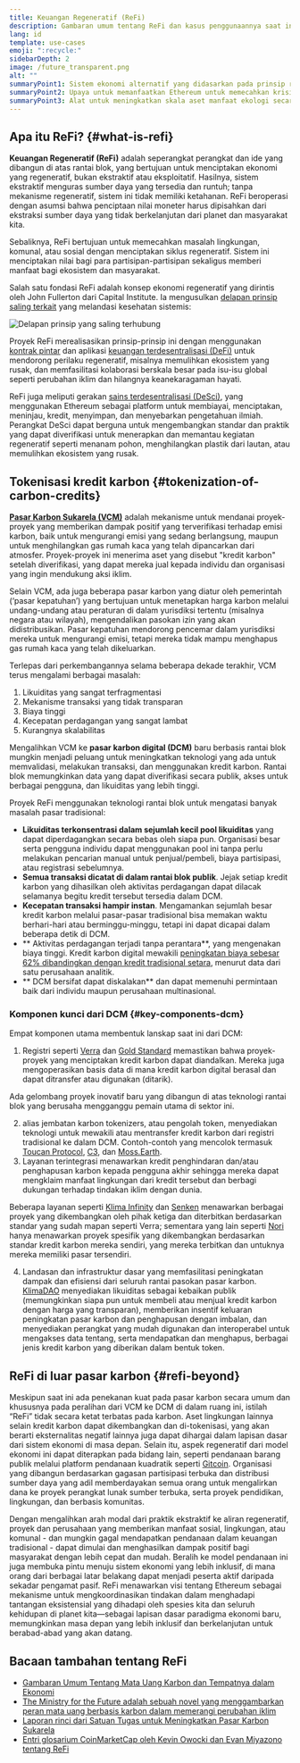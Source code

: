 ```yaml
---
title: Keuangan Regeneratif (ReFi)
description: Gambaran umum tentang ReFi dan kasus penggunaannya saat ini.
lang: id
template: use-cases
emoji: ":recycle:"
sidebarDepth: 2
image: /future_transparent.png
alt: ""
summaryPoint1: Sistem ekonomi alternatif yang didasarkan pada prinsip regeneratif
summaryPoint2: Upaya untuk memanfaatkan Ethereum untuk memecahkan krisis-krisis koordinasi tingkat global seperti perubahan iklim
summaryPoint3: Alat untuk meningkatkan skala aset manfaat ekologi secara drastis seperti kredit karbon terverifikasi
---
```


## Apa itu ReFi? {#what-is-refi}

**Keuangan Regeneratif (ReFi)** adalah seperangkat perangkat dan ide yang dibangun di atas rantai blok, yang bertujuan untuk menciptakan ekonomi yang regeneratif, bukan ekstraktif atau eksploitatif. Hasilnya, sistem ekstraktif menguras sumber daya yang tersedia dan runtuh; tanpa mekanisme regeneratif, sistem ini tidak memiliki ketahanan. ReFi beroperasi dengan asumsi bahwa penciptaan nilai moneter harus dipisahkan dari ekstraksi sumber daya yang tidak berkelanjutan dari planet dan masyarakat kita.

Sebaliknya, ReFi bertujuan untuk memecahkan masalah lingkungan, komunal, atau sosial dengan menciptakan siklus regeneratif. Sistem ini menciptakan nilai bagi para partisipan-partisipan sekaligus memberi manfaat bagi ekosistem dan masyarakat.

Salah satu fondasi ReFi adalah konsep ekonomi regeneratif yang dirintis oleh John Fullerton dari Capital Institute. Ia mengusulkan [delapan prinsip saling terkait](https://capitalinstitute.org/8-principles-regenerative-economy/) yang melandasi kesehatan sistemis:

![Delapan prinsip yang saling terhubung](./refi-regenerative-economy-diagram.png)

Proyek ReFi merealisasikan prinsip-prinsip ini dengan menggunakan [kontrak pintar](/developers/docs/smart-contracts/) dan aplikasi [keuangan terdesentralisasi (DeFi)](/defi/) untuk mendorong perilaku regeneratif, misalnya memulihkan ekosistem yang rusak, dan memfasilitasi kolaborasi berskala besar pada isu-isu global seperti perubahan iklim dan hilangnya keanekaragaman hayati.

ReFi juga meliputi gerakan [sains terdesentralisasi (DeSci)](/desci/), yang menggunakan Ethereum sebagai platform untuk membiayai, menciptakan, meninjau, kredit, menyimpan, dan menyebarkan pengetahuan ilmiah. Perangkat DeSci dapat berguna untuk mengembangkan standar dan praktik yang dapat diverifikasi untuk menerapkan dan memantau kegiatan regeneratif seperti menanam pohon, menghilangkan plastik dari lautan, atau memulihkan ekosistem yang rusak.

## Tokenisasi kredit karbon {#tokenization-of-carbon-credits}

**[Pasar Karbon Sukarela (VCM)](https://climatefocus.com/so-what-voluntary-carbon-market-exactly/)** adalah mekanisme untuk mendanai proyek-proyek yang memberikan dampak positif yang terverifikasi terhadap emisi karbon, baik untuk mengurangi emisi yang sedang berlangsung, maupun untuk menghilangkan gas rumah kaca yang telah dipancarkan dari atmosfer. Proyek-proyek ini menerima aset yang disebut "kredit karbon" setelah diverifikasi, yang dapat mereka jual kepada individu dan organisasi yang ingin mendukung aksi iklim.

Selain VCM, ada juga beberapa pasar karbon yang diatur oleh pemerintah (‘pasar kepatuhan’) yang bertujuan untuk menetapkan harga karbon melalui undang-undang atau peraturan di dalam yurisdiksi tertentu (misalnya negara atau wilayah), mengendalikan pasokan izin yang akan didistribusikan. Pasar kepatuhan mendorong pencemar dalam yurisdiksi mereka untuk mengurangi emisi, tetapi mereka tidak mampu menghapus gas rumah kaca yang telah dikeluarkan.

Terlepas dari perkembangannya selama beberapa dekade terakhir, VCM terus mengalami berbagai masalah:

1. Likuiditas yang sangat terfragmentasi
2. Mekanisme transaksi yang tidak transparan
3. Biaya tinggi
4. Kecepatan perdagangan yang sangat lambat
5. Kurangnya skalabilitas

Mengalihkan VCM ke **pasar karbon digital (DCM)** baru berbasis rantai blok mungkin menjadi peluang untuk meningkatkan teknologi yang ada untuk memvalidasi, melakukan transaksi, dan menggunakan kredit karbon. Rantai blok memungkinkan data yang dapat diverifikasi secara publik, akses untuk berbagai pengguna, dan likuiditas yang lebih tinggi.

Proyek ReFi menggunakan teknologi rantai blok untuk mengatasi banyak masalah pasar tradisional:

- **Likuiditas terkonsentrasi dalam sejumlah kecil pool likuiditas** yang dapat diperdagangkan secara bebas oleh siapa pun. Organisasi besar serta pengguna individu dapat menggunakan pool ini tanpa perlu melakukan pencarian manual untuk penjual/pembeli, biaya partisipasi, atau registrasi sebelumnya.
- **Semua transaksi dicatat di dalam rantai blok publik**. Jejak setiap kredit karbon yang dihasilkan oleh aktivitas perdagangan dapat dilacak selamanya begitu kredit tersebut tersedia dalam DCM.
- **Kecepatan transaksi hampir instan**. Mengamankan sejumlah besar kredit karbon melalui pasar-pasar tradisional bisa memakan waktu berhari-hari atau berminggu-minggu, tetapi ini dapat dicapai dalam beberapa detik di DCM.
- ** Aktivitas perdagangan terjadi tanpa perantara**, yang mengenakan biaya tinggi. Kredit karbon digital mewakili [peningkatan biaya sebesar 62% dibandingkan dengan kredit tradisional setara](https://www.klimadao.finance/blog/klimadao-analysis-of-the-base-carbon-tonne), menurut data dari satu perusahaan analitik.
- ** DCM bersifat dapat diskalakan** dan dapat memenuhi permintaan baik dari individu maupun perusahaan multinasional.

### Komponen kunci dari DCM {#key-components-dcm}

Empat komponen utama membentuk lanskap saat ini dari DCM:

1. Registri seperti [Verra](https://verra.org/project/vcs-program/registry-system/) dan [Gold Standard](https://www.goldstandard.org/) memastikan bahwa proyek-proyek yang menciptakan kredit karbon dapat diandalkan. Mereka juga mengoperasikan basis data di mana kredit karbon digital berasal dan dapat ditransfer atau digunakan (ditarik).

Ada gelombang proyek inovatif baru yang dibangun di atas teknologi rantai blok yang berusaha mengganggu pemain utama di sektor ini.

2. alias jembatan karbon tokenizers, atau pengolah token, menyediakan teknologi untuk mewakili atau mentransfer kredit karbon dari registri tradisional ke dalam DCM. Contoh-contoh yang mencolok termasuk [Toucan Protocol](https://toucan.earth/), [C3](https://c3.app/), dan [Moss.Earth](https://moss.earth/).
3. Layanan terintegrasi menawarkan kredit penghindaran dan/atau penghapusan karbon kepada pengguna akhir sehingga mereka dapat mengklaim manfaat lingkungan dari kredit tersebut dan berbagi dukungan terhadap tindakan iklim dengan dunia.

Beberapa layanan seperti [Klima Infinity](https://www.klimadao.finance/infinity) dan [Senken](https://senken.io/) menawarkan berbagai proyek yang dikembangkan oleh pihak ketiga dan diterbitkan berdasarkan standar yang sudah mapan seperti Verra; sementara yang lain seperti [Nori](https://nori.com/) hanya menawarkan proyek spesifik yang dikembangkan berdasarkan standar kredit karbon mereka sendiri, yang mereka terbitkan dan untuknya mereka memiliki pasar tersendiri.

4. Landasan dan infrastruktur dasar yang memfasilitasi peningkatan dampak dan efisiensi dari seluruh rantai pasokan pasar karbon. [KlimaDAO](http://klimadao.finance/) menyediakan likuiditas sebagai kebaikan publik (memungkinkan siapa pun untuk membeli atau menjual kredit karbon dengan harga yang transparan), memberikan insentif keluaran peningkatan pasar karbon dan penghapusan dengan imbalan, dan menyediakan perangkat yang mudah digunakan dan interoperabel untuk mengakses data tentang, serta mendapatkan dan menghapus, berbagai jenis kredit karbon yang diberikan dalam bentuk token.

## ReFi di luar pasar karbon {#refi-beyond}

Meskipun saat ini ada penekanan kuat pada pasar karbon secara umum dan khususnya pada peralihan dari VCM ke DCM di dalam ruang ini, istilah “ReFi” tidak secara ketat terbatas pada karbon. Aset lingkungan lainnya selain kredit karbon dapat dikembangkan dan di-tokenisasi, yang akan berarti eksternalitas negatif lainnya juga dapat dihargai dalam lapisan dasar dari sistem ekonomi di masa depan. Selain itu, aspek regeneratif dari model ekonomi ini dapat diterapkan pada bidang lain, seperti pendanaan barang publik melalui platform pendanaan kuadratik seperti [Gitcoin](https://gitcoin.co/). Organisasi yang dibangun berdasarkan gagasan partisipasi terbuka dan distribusi sumber daya yang adil memberdayakan semua orang untuk mengalirkan dana ke proyek perangkat lunak sumber terbuka, serta proyek pendidikan, lingkungan, dan berbasis komunitas.

Dengan mengalihkan arah modal dari praktik ekstraktif ke aliran regeneratif, proyek dan perusahaan yang memberikan manfaat sosial, lingkungan, atau komunal - dan mungkin gagal mendapatkan pendanaan dalam keuangan tradisional - dapat dimulai dan menghasilkan dampak positif bagi masyarakat dengan lebih cepat dan mudah. Beralih ke model pendanaan ini juga membuka pintu menuju sistem ekonomi yang lebih inklusif, di mana orang dari berbagai latar belakang dapat menjadi peserta aktif daripada sekadar pengamat pasif. ReFi menawarkan visi tentang Ethereum sebagai mekanisme untuk mengkoordinasikan tindakan dalam menghadapi tantangan eksistensial yang dihadapi oleh spesies kita dan seluruh kehidupan di planet kita—sebagai lapisan dasar paradigma ekonomi baru, memungkinkan masa depan yang lebih inklusif dan berkelanjutan untuk berabad-abad yang akan datang.

## Bacaan tambahan tentang ReFi

- [Gambaran Umum Tentang Mata Uang Karbon dan Tempatnya dalam Ekonomi](https://www.klimadao.finance/blog/the-vision-of-a-carbon-currency)
- [The Ministry for the Future adalah sebuah novel yang menggambarkan peran mata uang berbasis karbon dalam memerangi perubahan iklim](https://en.wikipedia.org/wiki/The_Ministry_for_the_Future)
- [Laporan rinci dari Satuan Tugas untuk Meningkatkan Pasar Karbon Sukarela](https://www.iif.com/Portals/1/Files/TSVCM_Report.pdf)
- [Entri glosarium CoinMarketCap oleh Kevin Owocki dan Evan Miyazono tentang ReFi](https://coinmarketcap.com/alexandria/glossary/regenerative-finance-refi)
